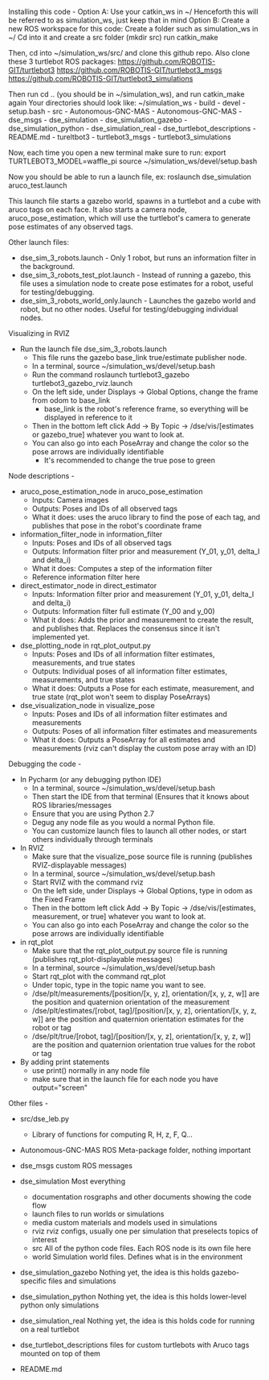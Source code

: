 Installing this code - 
Option A: Use your catkin_ws in ~/
	Henceforth this will be referred to as simulation_ws, just keep that in mind
Option B: Create a new ROS workspace for this code:
	Create a folder such as simulation_ws in ~/
	Cd into it and create a src folder (mkdir src)
	run catkin_make

Then, cd into ~/simulation_ws/src/ and clone this github repo. Also clone these 3 turtlebot ROS packages:
https://github.com/ROBOTIS-GIT/turtlebot3
https://github.com/ROBOTIS-GIT/turtlebot3_msgs
https://github.com/ROBOTIS-GIT/turtlebot3_simulations

Then run cd .. (you should be in ~/simulation_ws), and run catkin_make again
Your directories should look like:
~/simulation_ws
	- build
	- devel
		- setup.bash
	- src
		- Autonomous-GNC-MAS
			- Autonomous-GNC-MAS
			- dse_msgs
			- dse_simulation
			- dse_simulation_gazebo
			- dse_simulation_python
			- dse_simulation_real
			- dse_turtlebot_descriptions
			- README.md
		- tureltbot3
		- turtlebot3_msgs
		- turtlebot3_simulations

Now, each time you open a new terminal make sure to run:
export TURTLEBOT3_MODEL=waffle_pi
source ~/simulation_ws/devel/setup.bash

Now you should be able to run a launch file, ex:
roslaunch dse_simulation aruco_test.launch

This launch file starts a gazebo world, spawns in a turtlebot and a cube with aruco tags on each face. It also starts a camera node, aruco_pose_estimation, which will use the turtlebot's camera to generate pose estimates of any observed tags. 

Other launch files:
- dse_sim_3_robots.launch - Only 1 robot, but runs an information filter in the background.
- dse_sim_3_robots_test_plot.launch - Instead of running a gazebo, this file uses a simulation node to create pose estimates for a robot, useful for testing/debugging.
- dse_sim_3_robots_world_only.launch - Launches the gazebo world and robot, but no other nodes. Useful for testing/debugging individual nodes. 

Visualizing in RVIZ
- Run the launch file dse_sim_3_robots.launch
	- This file runs the gazebo base_link true/estimate publisher node. 
	- In a terminal, source ~/simulation_ws/devel/setup.bash
	- Run the command roslaunch turtlebot3_gazebo turtlebot3_gazebo_rviz.launch
	- On the left side, under Displays -> Global Options, change the frame from odom to base_link
		- base_link is the robot's reference frame, so everything will be displayed in reference to it
	- Then in the bottom left click Add -> By Topic -> /dse/vis/[estimates or gazebo_true] whatever you want to look at. 
	- You can also go into each PoseArray and change the color so the pose arrows are individually identifiable
		- It's recommended to change the true pose to green

Node descriptions - 
- aruco_pose_estimation_node in aruco_pose_estimation
	- Inputs: Camera images
	- Outputs: Poses and IDs of all observed tags
	- What it does: uses the aruco library to find the pose of each tag, and publishes that pose in the robot's coordinate frame
- information_filter_node in information_filter
	- Inputs: Poses and IDs of all observed tags
	- Outputs: Information filter prior and measurement (Y_01, y_01, delta_I and delta_i)
	- What it does: Computes a step of the information filter
	- Reference information filter here
- direct_estimator_node in direct_estimator
	- Inputs: Information filter prior and measurement (Y_01, y_01, delta_I and delta_i)
	- Outputs: Information filter full estimate (Y_00 and y_00)
	- What it does: Adds the prior and measurement to create the result, and publishes that. Replaces the consensus since it isn't implemented yet. 
- dse_plotting_node in rqt_plot_output.py
	- Inputs: Poses and IDs of all information filter estimates, measurements, and true states
	- Outputs: Individual poses of all information filter estimates, measurements, and true states
	- What it does: Outputs a Pose for each estimate, measurement, and true state (rqt_plot won't seem to display PoseArrays)
- dse_visualization_node in visualize_pose
	- Inputs: Poses and IDs of all information filter estimates and measurements
	- Outputs: Poses of all information filter estimates and measurements
	- What it does: Outputs a PoseArray for all estimates and measurements (rviz can't display the custom pose array with an ID)


Debugging the code - 
- In Pycharm (or any debugging python IDE)
	- In a terminal, source ~/simulation_ws/devel/setup.bash
	- Then start the IDE from that terminal (Ensures that it knows about ROS libraries/messages
	- Ensure that you are using Python 2.7
	- Degug any node file as you would a normal Python file. 
	- You can customize launch files to launch all other nodes, or start others individually through terminals
- In RVIZ
	- Make sure that the visualize_pose source file is running (publishes RVIZ-displayable messages)
	- In a terminal, source ~/simulation_ws/devel/setup.bash
	- Start RVIZ with the command rviz
	- On the left side, under Displays -> Global Options, type in odom as the Fixed Frame
	- Then in the bottom left click Add -> By Topic -> /dse/vis/[estimates, measurement, or true] whatever you want to look at. 
	- You can also go into each PoseArray and change the color so the pose arrows are individually identifiable
- in rqt_plot
	- Make sure that the rqt_plot_output.py source file is running (publishes rqt_plot-displayable messages)
	- In a terminal, source ~/simulation_ws/devel/setup.bash
	- Start rqt_plot with the command rqt_plot
	- Under topic, type in the topic name you want to see. 
	- /dse/plt/measurements/[position/[x, y, z], orientation/[x, y, z, w]] are the position and quaternion orientation of the measurement
	- /dse/plt/estimates/[robot, tag]/[position/[x, y, z], orientation/[x, y, z, w]] are the position and quaternion orientation estimates for the robot or tag
	- /dse/plt/true/[robot, tag]/[position/[x, y, z], orientation/[x, y, z, w]] are the position and quaternion orientation true values for the robot or tag
- By adding print statements
	- use print() normally in any node file
	- make sure that in the launch file for each node you have output="screen"

Other files - 
- src/dse_leb.py
	- Library of functions for computing R, H, z, F, Q...

- Autonomous-GNC-MAS
	ROS Meta-package folder, nothing important
- dse_msgs
	custom ROS messages
- dse_simulation
	Most everything
	- documentation
		rosgraphs and other documents showing the code flow
	- launch
		files to run worlds or simulations
	- media
		custom materials and models used in simulations
	- rviz
		rviz configs, usually one per simulation that preselects topics of interest
	- src
		All of the python code files. Each ROS node is its own file here 
	- world
		Simulation world files. Defines what is in the environment
- dse_simulation_gazebo
	Nothing yet, the idea is this holds gazebo-specific files and simulations
- dse_simulation_python
	Nothing yet, the idea is this holds lower-level python only simulations
- dse_simulation_real
	Nothing yet, the idea is this holds code for running on a real turtlebot
- dse_turtlebot_descriptions
	files for custom turtlebots with Aruco tags mounted on top of them
- README.md

